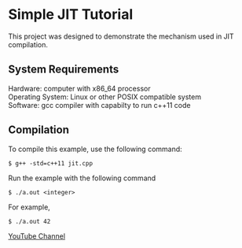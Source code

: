 # Simple JIT Tutorial 
This project was designed to demonstrate the mechanism used in JIT compilation. 

## System Requirements
Hardware: computer with x86\_64 processor  
Operating System: Linux or other POSIX compatible system  
Software: gcc compiler with capabilty to run c++11 code

## Compilation
To compile this example, use the following command:

`$ g++ -std=c++11 jit.cpp`

Run the example with the following command

`$ ./a.out <integer>`

For example,

`$ ./a.out 42`

[YouTube Channel](https://www.youtube.com/watch?v=DUp2moHDQpw)
